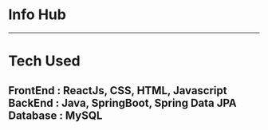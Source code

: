 # Info Hub
-------------------
# Tech Used
FrontEnd : ReactJs, CSS, HTML, Javascript
BackEnd : Java, SpringBoot, Spring Data JPA
Database : MySQL
------------------


